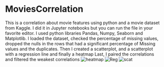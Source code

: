 # MoviesCorrelation
This is a correlation about movie features using python and a movie dataset from Kaggle. I did it in Jupyter notebooks but you can run the file in your favorite editor.
I used python libraries Pandas, Numpy, Seaborn and Matplotlib.
I loaded the dataset, checked the percentage of missing values, dropped the nulls in the rows that had a significant percentage of Missing values and the duplicates.
Then I created a scatterplot, and a scatterplot with a regression line and finally a heatmap
Last, I paired the correlations and filtered the weakest correlations 
![heatmap](https://user-images.githubusercontent.com/100418934/230741325-1d35d779-7090-45c8-a655-bc6bdc95099c.png)
![Reg](https://user-images.githubusercontent.com/100418934/230741328-ab7f46d8-83d1-4743-a0c3-e602e4366049.png)
![scat](https://user-images.githubusercontent.com/100418934/230741329-590a216d-9d09-466d-92b3-00d7b2936c6d.png)
